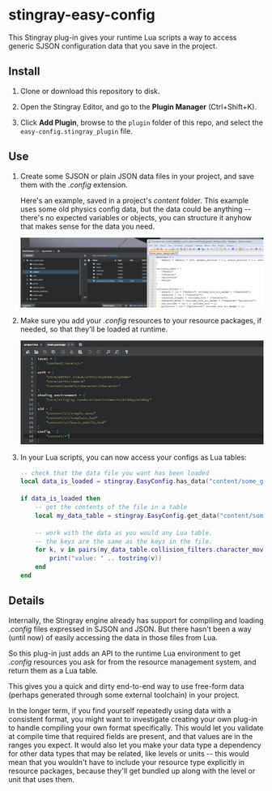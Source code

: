 # stingray-easy-config

This Stingray plug-in gives your runtime Lua scripts a way to access generic SJSON configuration data that you save in the project.

## Install

1.	Clone or download this repository to disk.

2.	Open the Stingray Editor, and go to the **Plugin Manager** (Ctrl+Shift+K).

3.	Click **Add Plugin**, browse to the `plugin` folder of this repo, and select the `easy-config.stingray_plugin` file.

## Use

1.	Create some SJSON or plain JSON data files in your project, and save them with the *.config* extension.

	Here's an example, saved in a project's *content* folder. This example uses some old physics config data, but the data could be anything -- there's no expected variables or objects, you can structure it anyhow that makes sense for the data you need.

	![](readme_images/generic_config.png)

2.	Make sure you add your *.config* resources to your resource packages, if needed, so that they'll be loaded at runtime.

	![](readme_images/package.png)

3.	In your Lua scripts, you can now access your configs as Lua tables:

	```lua
	-- check that the data file you want has been loaded
	local data_is_loaded = stingray.EasyConfig.has_data("content/some_generic_settings")

	if data_is_loaded then
	    -- get the contents of the file in a table
	    local my_data_table = stingray.EasyConfig.get_data("content/some_generic_settings")

	    -- work with the data as you would any Lua table.
		-- the keys are the same as the keys in the file.
	    for k, v in pairs(my_data_table.collision_filters.character_mover.collides_with_all_except) do
	        print("value: " .. tostring(v))
	    end
	end
	```

## Details

Internally, the Stingray engine already has support for compiling and loading *.config* files expressed in SJSON and JSON. But there hasn't been a way (until now) of easily accessing the data in those files from Lua.

So this plug-in just adds an API to the runtime Lua environment to get *.config* resources you ask for from the resource management system, and return them as a Lua table.

This gives you a quick and dirty end-to-end way to use free-form data (perhaps generated through some external toolchain) in your project.

In the longer term, if you find yourself repeatedly using data with a consistent format, you might want to investigate creating your own plug-in to handle compiling your own format specifically. This would let you validate at compile time that required fields are present, and that values are in the ranges you expect. It would also let you make your data type a dependency for other data types that may be related, like levels or units -- this would mean that you wouldn't have to include your resource type explicitly in resource packages, because they'll get bundled up along with the level or unit that uses them.
